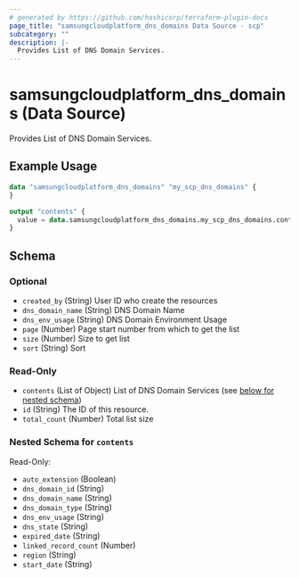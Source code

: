 ```yaml
---
# generated by https://github.com/hashicorp/terraform-plugin-docs
page_title: "samsungcloudplatform_dns_domains Data Source - scp"
subcategory: ""
description: |-
  Provides List of DNS Domain Services.
---
```


# samsungcloudplatform_dns_domains (Data Source)

Provides List of DNS Domain Services.

## Example Usage

```terraform
data "samsungcloudplatform_dns_domains" "my_scp_dns_domains" {
}

output "contents" {
  value = data.samsungcloudplatform_dns_domains.my_scp_dns_domains.contents
}
```

<!-- schema generated by tfplugindocs -->
## Schema

### Optional

- `created_by` (String) User ID who create the resources
- `dns_domain_name` (String) DNS Domain Name
- `dns_env_usage` (String) DNS Domain Environment Usage
- `page` (Number) Page start number from which to get the list
- `size` (Number) Size to get list
- `sort` (String) Sort

### Read-Only

- `contents` (List of Object) List of DNS Domain Services (see [below for nested schema](#nestedatt--contents))
- `id` (String) The ID of this resource.
- `total_count` (Number) Total list size

<a id="nestedatt--contents"></a>
### Nested Schema for `contents`

Read-Only:

- `auto_extension` (Boolean)
- `dns_domain_id` (String)
- `dns_domain_name` (String)
- `dns_domain_type` (String)
- `dns_env_usage` (String)
- `dns_state` (String)
- `expired_date` (String)
- `linked_record_count` (Number)
- `region` (String)
- `start_date` (String)



